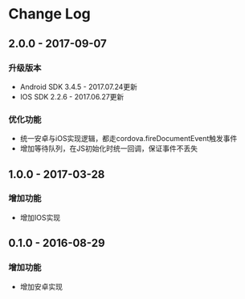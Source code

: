 # Change Log
## 2.0.0 - 2017-09-07
### 升级版本
- Android SDK 3.4.5 - 2017.07.24更新
- IOS SDK 2.2.6 - 2017.06.27更新

### 优化功能
- 统一安卓与iOS实现逻辑，都走cordova.fireDocumentEvent触发事件
- 增加等待队列，在JS初始化时统一回调，保证事件不丢失

## 1.0.0 - 2017-03-28
### 增加功能
- 增加IOS实现

## 0.1.0 - 2016-08-29
### 增加功能
- 增加安卓实现
